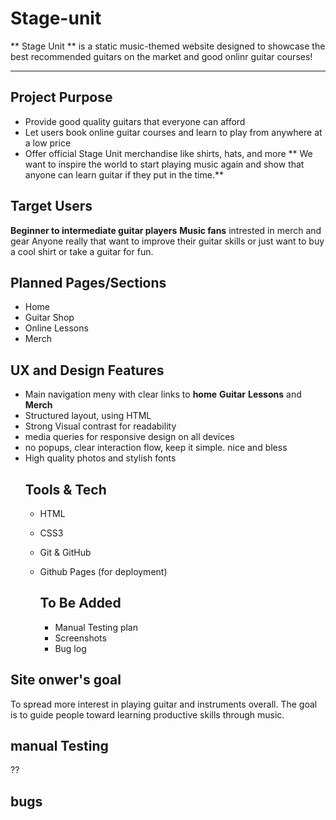# Stage-unit

** Stage Unit ** is a static music-themed website designed to showcase the best recommended guitars on the market and good onlinr guitar courses!

---

## Project Purpose

- Provide good quality guitars that everyone can afford
- Let users book online guitar courses and learn to play from anywhere at a low price
- Offer official Stage Unit merchandise like shirts, hats, and more
 ** We want to inspire the world to start playing music again and show that anyone can learn guitar if they put in the time.**

## Target Users 

**Beginner to intermediate guitar players**
**Music fans** intrested in merch and gear
Anyone really that want to improve their guitar skills or just want to buy a cool shirt or take a guitar for fun.

## Planned Pages/Sections
- Home
- Guitar Shop
- Online Lessons
- Merch

  

## UX and Design Features
- Main navigation meny with clear links to **home** **Guitar** **Lessons** and **Merch**
- Structured layout, using HTML
- Strong Visual contrast for readability
- media queries for responsive design on all devices
- no popups, clear interaction flow, keep it simple. nice and bless
- High quality photos and stylish fonts
  ## Tools & Tech
  - HTML
  - CSS3
  - Git & GitHub
  - Github Pages (for deployment)
 
    ## To Be Added
    - Manual Testing plan
    - Screenshots
    - Bug log 
  


## Site onwer's goal
To spread more interest in playing guitar and instruments overall. The goal is to guide people toward learning productive skills through music.

  ## manual Testing
  ??



  ## bugs
  
